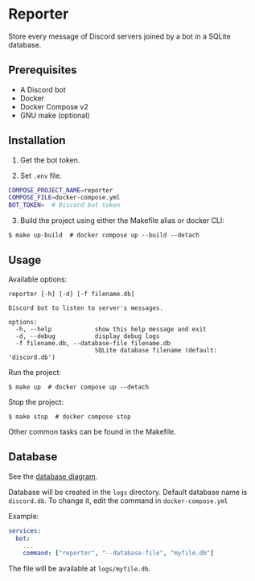 # Reporter

Store every message of Discord servers joined by a bot in a SQLite database.

## Prerequisites

- A Discord bot
- Docker
- Docker Compose v2
- GNU make (optional)

## Installation

1. Get the bot token.

2. Set `.env` file.

```sh
COMPOSE_PROJECT_NAME=reporter
COMPOSE_FILE=docker-compose.yml
BOT_TOKEN=  # Discord bot token
```

3. Build the project using either the Makefile alias or docker CLI:

  ```console
  $ make up-build  # docker compose up --build --detach
  ```

## Usage

Available options:

```console
reporter [-h] [-d] [-f filename.db]

Discord bot to listen to server's messages.

options:
  -h, --help            show this help message and exit
  -d, --debug           display debug logs
  -f filename.db, --database-file filename.db
                        SQLite database filename (default: 'discord.db')
```

Run the project:

```console
$ make up  # docker compose up --detach
```

Stop the project:

```console
$ make stop  # docker compose stop
```

Other common tasks can be found in the Makefile.

## Database

See the [database diagram](docs/discord_db.png).

Database will be created in the `logs` directory. Default database name is `discord.db`. To change it, edit the command in `docker-compose.yml`

Example:

```yaml
services:
  bot:
    ...
    command: ["reporter", "--database-file", "myfile.db"]
```

The file will be available at `logs/myfile.db`.
